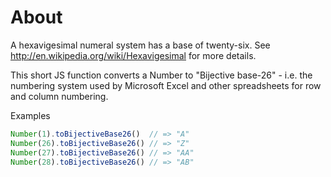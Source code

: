 About
=============

A hexavigesimal numeral system has a base of twenty-six. See http://en.wikipedia.org/wiki/Hexavigesimal for more details.

This short JS function converts a Number to "Bijective base-26" - i.e. the numbering system used by Microsoft Excel and other spreadsheets for row and column numbering.

Examples
```javascript
Number(1).toBijectiveBase26()  // => "A"
Number(26).toBijectiveBase26() // => "Z"
Number(27).toBijectiveBase26() // => "AA"
Number(28).toBijectiveBase26() // => "AB"
```
